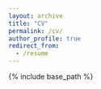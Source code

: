 ```yaml
---
layout: archive
title: "CV"
permalink: /cv/
author_profile: true
redirect_from:
  - /resume
---
```


{% include base_path %}

<object data="../files/CV.pdf" width="1000" height="1000" type='application/pdf'></object>
